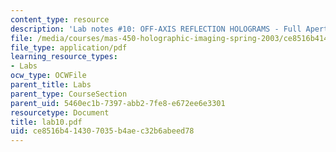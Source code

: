 ```yaml
---
content_type: resource
description: 'Lab notes #10: OFF-AXIS REFLECTION HOLOGRAMS - Full Aperture Transfer'
file: /media/courses/mas-450-holographic-imaging-spring-2003/ce8516b414307035b4aec32b6abeed78_lab10.pdf
file_type: application/pdf
learning_resource_types:
- Labs
ocw_type: OCWFile
parent_title: Labs
parent_type: CourseSection
parent_uid: 5460ec1b-7397-abb2-7fe8-e672ee6e3301
resourcetype: Document
title: lab10.pdf
uid: ce8516b4-1430-7035-b4ae-c32b6abeed78
---
```

